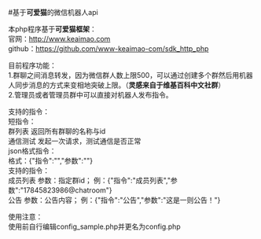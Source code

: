 #基于**可爱猫**的微信机器人api

本php程序基于**可爱猫框架**：  
官网：http://www.keaimao.com  
github：https://github.com/www-keaimao-com/sdk_http_php

目前程序功能：  
1.群聊之间消息转发，因为微信群人数上限500，可以通过创建多个群然后用机器人同步消息的方式来变相地突破上限。（**灵感来自于维基百科中文社群**）  
2.管理员或者管理员群中可以直接对机器人发布指令。

支持的指令：  
短指令：  
群列表	返回所有群聊的名称与id  
通信测试	发起一次请求，测试通信是否正常  
json格式指令：  
格式：{"指令":"","参数":""}  
支持的指令：   
成员列表	参数：指定群id；	例：{"指令":"成员列表","参数":"17845823986@chatroom"}  
公告 	参数：公告内容；	例：{"指令":"公告","参数":"这是一则公告！"}  

使用注意：  
使用前自行编辑config_sample.php并更名为config.php